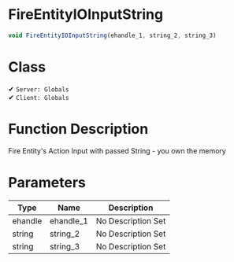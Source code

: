 # FireEntityIOInputString
```js
void FireEntityIOInputString(ehandle_1, string_2, string_3)
```
# Class
✔ `Server: Globals`  
✔ `Client: Globals`  

# Function Description
Fire Entity's Action Input with passed String - you own the memory
# Parameters
Type|Name|Description
--|--|--
ehandle|ehandle_1|No Description Set
string|string_2|No Description Set
string|string_3|No Description Set
